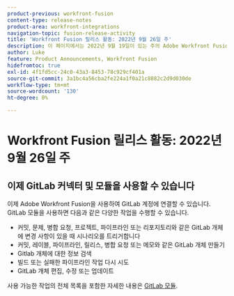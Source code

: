 ```yaml
---
product-previous: workfront-fusion
content-type: release-notes
product-area: workfront-integrations
navigation-topic: fusion-release-activity
title: 'Workfront Fusion 릴리스 활동: 2022년 9월 26일 주'
description: 이 페이지에서는 2022년 9월 19일이 있는 주의 Adobe Workfront Fusion에서 향상된 기능에 대해 설명합니다.
author: Luke
feature: Product Announcements, Workfront Fusion
hidefromtoc: true
exl-id: 4f1fd5cc-24c0-43a3-8453-78c929cf401a
source-git-commit: 3a1bc4a56cba2fe224a1f0a21c8882c2d9d030de
workflow-type: tm+mt
source-wordcount: '130'
ht-degree: 0%

---
```


# Workfront Fusion 릴리스 활동: 2022년 9월 26일 주

## 이제 GitLab 커넥터 및 모듈을 사용할 수 있습니다

이제 Adobe Workfront Fusion을 사용하여 GitLab 계정에 연결할 수 있습니다. GitLab 모듈을 사용하면 다음과 같은 다양한 작업을 수행할 수 있습니다.

* 커밋, 문제, 병합 요청, 프로젝트, 파이프라인 또는 리포지토리와 같은 GitLab 개체에 변경 사항이 있을 때 시나리오를 트리거합니다
* 커밋, 레이블, 파이프라인, 릴리스, 병합 요청 또는 메모와 같은 GitLab 개체 만들기
* Gitlab 개체에 대한 정보 검색
* 빌드 또는 실패한 파이프라인 작업 다시 시도
* GitLab 개체 편집, 수정 또는 업데이트

사용 가능한 작업의 전체 목록을 포함한 자세한 내용은 [GitLab 모듈](/help/quicksilver/workfront-fusion/apps-and-their-modules/gitlab-modules.md).
